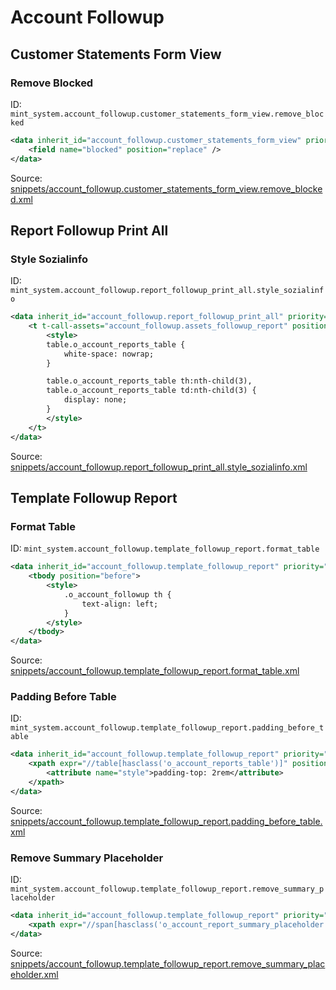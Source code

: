 # Account Followup

## Customer Statements Form View

### Remove Blocked

ID: `mint_system.account_followup.customer_statements_form_view.remove_blocked`

```xml
<data inherit_id="account_followup.customer_statements_form_view" priority="50">
    <field name="blocked" position="replace" />
</data>

```
Source: [snippets/account_followup.customer_statements_form_view.remove_blocked.xml](https://github.com/Mint-System/Odoo-Build/tree/main/snippets/account_followup.customer_statements_form_view.remove_blocked.xml)

## Report Followup Print All

### Style Sozialinfo

ID: `mint_system.account_followup.report_followup_print_all.style_sozialinfo`

```xml
<data inherit_id="account_followup.report_followup_print_all" priority="50">
    <t t-call-assets="account_followup.assets_followup_report" position="after">
        <style>
        table.o_account_reports_table {
            white-space: nowrap;
        }

        table.o_account_reports_table th:nth-child(3),
        table.o_account_reports_table td:nth-child(3) {
            display: none;
        }
        </style>
    </t>
</data>
```
Source: [snippets/account_followup.report_followup_print_all.style_sozialinfo.xml](https://github.com/Mint-System/Odoo-Build/tree/main/snippets/account_followup.report_followup_print_all.style_sozialinfo.xml)

## Template Followup Report

### Format Table

ID: `mint_system.account_followup.template_followup_report.format_table`

```xml
<data inherit_id="account_followup.template_followup_report" priority="50">
    <tbody position="before">
        <style>
            .o_account_followup th {
                text-align: left;
            }
        </style>
    </tbody>
</data>

```
Source: [snippets/account_followup.template_followup_report.format_table.xml](https://github.com/Mint-System/Odoo-Build/tree/main/snippets/account_followup.template_followup_report.format_table.xml)

### Padding Before Table

ID: `mint_system.account_followup.template_followup_report.padding_before_table`

```xml
<data inherit_id="account_followup.template_followup_report" priority="50">
    <xpath expr="//table[hasclass('o_account_reports_table')]" position="attributes">
        <attribute name="style">padding-top: 2rem</attribute>
    </xpath>
</data>

```
Source: [snippets/account_followup.template_followup_report.padding_before_table.xml](https://github.com/Mint-System/Odoo-Build/tree/main/snippets/account_followup.template_followup_report.padding_before_table.xml)

### Remove Summary Placeholder

ID: `mint_system.account_followup.template_followup_report.remove_summary_placeholder`

```xml
<data inherit_id="account_followup.template_followup_report" priority="50">
    <xpath expr="//span[hasclass('o_account_report_summary_placeholder')]" position="replace"/>
</data>

```
Source: [snippets/account_followup.template_followup_report.remove_summary_placeholder.xml](https://github.com/Mint-System/Odoo-Build/tree/main/snippets/account_followup.template_followup_report.remove_summary_placeholder.xml)

